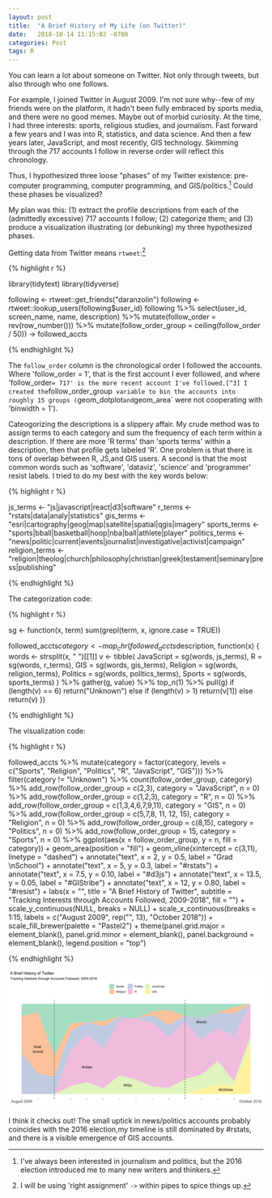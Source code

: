 ```yaml
---
layout: post
title:  "A Brief History of My Life (on Twitter)"
date:   2018-10-14 11:15:02 -0700
categories: Post
tags: R
---
```


You can learn a lot about someone on Twitter. Not only through tweets, but also through who one follows.

For example, I joined Twitter in August 2009. I'm not sure why--few of my friends were on the platform, it hadn't 
been fully embraced by sports media, and there were no good memes. Maybe out of morbid curiosity. At the time, 
I had three interests: sports, religious studies, and journalism. Fast forward a few years and I was 
into R, statistics, and data science. And then a few years later, JavaScript, and most recently, GIS technology. 
Skimming through the 717 accounts I follow in reverse order will reflect this chronology.

Thus, I hypothesized three loose "phases" of my Twitter existence: pre-computer programming, 
computer programming, and GIS/politics.[^1] Could these phases be visualized?

<!--more-->

[^1]: I've always been interested in journalism and politics, but the 2016 election introduced me to many new writers and thinkers.

My plan was this: (1) extract the profile descriptions from each of the (admittedly excessive) 717 accounts 
I follow; (2) categorize them; and (3) produce a visualization illustrating (or debunking) my three hypothesized phases.

Getting data from Twitter means `rtweet`:[^2]

[^2]: I will be using 'right assignment' `->` within pipes to spice things up.

{% highlight r %}

library(tidytext)
library(tidyverse)

following <- rtweet::get_friends("daranzolin")
following <- rtweet::lookup_users(following$user_id)
following %>% 
  select(user_id, screen_name, name, description) %>% 
  mutate(follow_order = rev(row_number())) %>% 
  mutate(follow_order_group = ceiling(follow_order / 50)) -> followed_accts

{% endhighlight %}

The `follow_order` column is the chronological order I followed the accounts. Where 'follow_order = 1',
that is the first account I ever followed, and where 'follow_order` = 717' is the more recent account I've
followed.[^3] I created the `follow_order_group` variable to bin the accounts into roughly 15 groups (`geom_dotplot`
and `geom_area` were not cooperating with 'binwidth = 1').

[^3]: The first account is my sister--shouts to Larissa.

Cateogorizing the descriptions is a slippery affair. My crude method was to assign terms to each category
and sum the frequency of each term within a description. If there are more 'R terms' than 'sports terms' within
a description, then that profile gets labeled 'R'. One problem is that there is tons of overlap 
between R, JS,and GIS users. A second is that the most common words such as 'software', 'dataviz', 'science'
and 'programmer' resist labels. I tried to do my best with the key words below:

{% highlight r %}

js_terms <- "js|javascript|react|d3|software"
r_terms <- "rstats|data|analy|statistics"
gis_terms <- "esri|cartography|geog|map|satellite|spatial|qgis|imagery"
sports_terms <- "sports|bball|basketball|hoop|nba|ball|athlete|player"
politics_terms <- "news|politic|current|events|journalist|investigative|activist|campaign"
religion_terms <- "religion|theolog|church|philosophy|christian|greek|testament|seminary|press|publishing"

{% endhighlight %}

The categorization code:

{% highlight r %}

sg <- function(x, term) sum(grepl(term, x, ignore.case = TRUE))

followed_accts$category <- map_chr(followed_accts$description, function(x) {
  words <- strsplit(x, " ")[[1]]
  v <- tibble(
    JavaScript = sg(words, js_terms),
    R = sg(words, r_terms),
    GIS = sg(words, gis_terms),
    Religion = sg(words, religion_terms),
    Politics = sg(words, politics_terms),
    Sports = sg(words, sports_terms)
   ) %>% 
  gather(g, value) %>%
  top_n(1) %>%
  pull(g)
  if (length(v) == 6) return("Unknown")
  else if (length(v) > 1) return(v[1])
  else return(v)
}) 

{% endhighlight %}

The visualization code:

{% highlight r %}

followed_accts %>% 
  mutate(category = factor(category, levels = c("Sports", "Religion", "Politics", "R", "JavaScript", "GIS"))) %>% 
  filter(category != "Unknown") %>% 
  count(follow_order_group, category) %>% 
  add_row(follow_order_group = c(2,3), category = "JavaScript", n = 0) %>% 
  add_row(follow_order_group = c(1,2,3), category = "R", n = 0) %>% 
  add_row(follow_order_group = c(1,3,4,6,7,9,11), category = "GIS", n = 0) %>%
  add_row(follow_order_group = c(5,7,8, 11, 12, 15), category = "Religion", n = 0) %>%
  add_row(follow_order_group = c(8,15), category = "Politics", n = 0) %>%
  add_row(follow_order_group = 15, category = "Sports", n = 0) %>% 
  ggplot(aes(x = follow_order_group, y = n, fill = category)) +
  geom_area(position = "fill") +
  geom_vline(xintercept = c(3,11), linetype = "dashed") +
  annotate("text", x = 2, y = 0.5, label = "Grad \nSchool") +
  annotate("text", x = 5, y = 0.3, label = "#rstats") +
  annotate("text", x = 7.5, y = 0.10, label = "#d3js") +
  annotate("text", x = 13.5, y = 0.05, label = "#GIStribe") +
  annotate("text", x = 12, y = 0.80, label = "#resist") +
  labs(x = "",
       title = "A Brief History of Twitter",
       subtitle = "Tracking Interests through Accounts Followed, 2009-2018",
       fill = "") +
  scale_y_continuous(NULL, breaks = NULL) +
  scale_x_continuous(breaks = 1:15, labels = c("August 2009", rep("", 13), "October 2018")) +
  scale_fill_brewer(palette = "Pastel2") +
  theme(panel.grid.major = element_blank(), 
        panel.grid.minor = element_blank(),
        panel.background = element_blank(),
        legend.position = "top")

{% endhighlight %}

<img src="/img/blog/twitter-area2.png" alt="twitter-area2" align="center"/> 

I think it checks out! The small uptick in news/politics accounts probably coincides with the 2016 election,my timeline is still dominated by #rstats, and there is a visible emergence of GIS accounts.